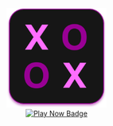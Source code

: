 <p align="center">
  <a href="https://three-tac-toe.vercel.app" rel="noopener noreferrer">
    <img src="./public/favicon.svg" alt="Game Screenshot" height="200" />
  </a>

  <br />

  <a href="https://three-tac-toe.vercel.app" rel="noopener noreferrer">
    <img src="https://img.shields.io/badge/Play%20Now-Three--Tac--Toe-purple?style=for-the-badge&logo=vercel" alt="Play Now Badge" />
  </a>
</p>
